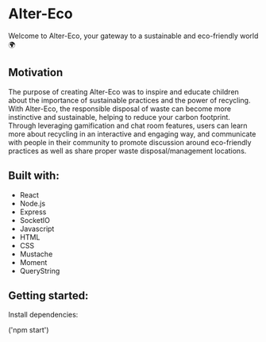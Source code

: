 # Alter-Eco

Welcome to Alter-Eco, your gateway to a sustainable and eco-friendly world 🌍

## Motivation
The purpose of creating Alter-Eco was to inspire and educate children about the importance of sustainable practices and the power of recycling. With Alter-Eco, the responsible disposal of waste can become more instinctive and sustainable, helping to reduce your carbon footprint. Through leveraging gamification and chat room features, users can learn more about recycling in an interactive and engaging way, and communicate with people in their community to promote discussion around eco-friendly practices as well as share proper waste disposal/management locations. 

## Built with: 
* React
* Node.js
* Express
* SocketIO
* Javascript
* HTML
* CSS
* Mustache
* Moment
* QueryString

## Getting started: 

Install dependencies: 

('npm start')

